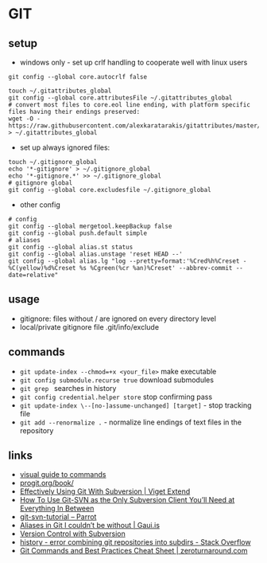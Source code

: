 # GIT

## setup

* windows only - set up crlf handling to cooperate well with linux users
```
git config --global core.autocrlf false

touch ~/.gitattributes_global
git config --global core.attributesFile ~/.gitattributes_global
# convert most files to core.eol line ending, with platform specific files having their endings preserved:
wget -O - https://raw.githubusercontent.com/alexkaratarakis/gitattributes/master/{Common,C++,VisualStudio,Java,CSharp}.gitattributes > ~/.gitattributes_global
```
* set up always ignored files:
```
touch ~/.gitignore_global
echo '*-gitignore' > ~/.gitignore_global
echo '*-gitignore.*' >> ~/.gitignore_global
# gitignore global
git config --global core.excludesfile ~/.gitignore_global
```
* other config
```
# config
git config --global mergetool.keepBackup false
git config --global push.default simple
# aliases
git config --global alias.st status
git config --global alias.unstage 'reset HEAD --'
git config --global alias.lg "log --pretty=format:'%Cred%h%Creset -%C(yellow)%d%Creset %s %Cgreen(%cr %an)%Creset' --abbrev-commit --date=relative"
```

## usage

- gitignore: files without / are ignored on every directory level
- local/private gitignore file .git/info/exclude

## commands

* `git update-index --chmod=+x <your_file>` make executable
* `git config submodule.recurse true` download submodules
* `git grep ` searches in history
* `git config credential.helper store` stop confirming pass
* `git update-index \--[no-]assume-unchanged] [target]` - stop tracking file
* `git add --renormalize .` - normalize line endings of text files in the repository

## links

* [visual guide to commands](http://marklodato.github.io/visual-git-guide/index-en.html)
* [progit.org/book/](http://progit.org/book/)
* [Effectively Using Git With Subversion | Viget Extend](http://www.viget.com/extend/effectively-using-git-with-subversion/)
* [How To Use Git-SVN as the Only Subversion Client You’ll Need at Everything In Between](http://maymay.net/blog/2009/02/24/how-to-use-git-svn-as-the-only-subversion-client-youll-need/)
* [git-svn-tutorial – Parrot](http://trac.parrot.org/parrot/wiki/git-svn-tutorial)
* [Aliases in Git I couldn’t be without | Gaui.is](http://gaui.is/aliases-in-git-i-couldnt-be-without/)
* [Version Control with Subversion](http://svnbook.red-bean.com/)
* [history - error combining git repositories into subdirs - Stack Overflow](http://stackoverflow.com/questions/7798142/error-combining-git-repositories-into-subdirs)
* [Git Commands and Best Practices Cheat Sheet | zeroturnaround.com](http://zeroturnaround.com/rebellabs/git-commands-and-best-practices-cheat-sheet/)